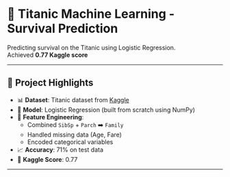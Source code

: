 # 🚢 Titanic Machine Learning - Survival Prediction

Predicting survival on the Titanic using Logistic Regression.  
Achieved **0.77 Kaggle score** 

---

## 📌 Project Highlights
- 📊 **Dataset**: Titanic dataset from [Kaggle](https://www.kaggle.com/c/titanic)
- 🧮 **Model**: Logistic Regression (built from scratch using NumPy)
- 🔧 **Feature Engineering**:
  - Combined `SibSp` + `Parch` ➡️ `Family`
  - Handled missing data (Age, Fare)
  - Encoded categorical variables
- 📈 **Accuracy**: 71% on test data
- 🏅 **Kaggle Score**: 0.77

---
